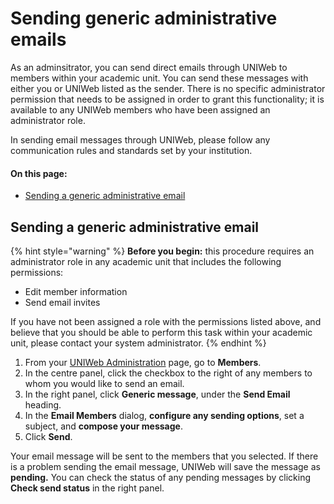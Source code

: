 # Sending generic administrative emails

As an adminsitrator, you can send direct emails through UNIWeb to members within your academic unit. You can send these messages with either you or UNIWeb listed as the sender.  There is no specific administrator permission that needs to be assigned in order to grant this functionality; it is available to any UNIWeb members who have been assigned an administrator role.

In sending email messages through UNIWeb, please follow any communication rules and standards set by your institution.

#### On this page:

* [Sending a generic administrative email](sending-generic-administrative-emails.md#send-an-adminsitrative-email-to-academic-unit-members)

## Sending a generic administrative email

{% hint style="warning" %}
**Before you begin:** this procedure requires an administrator role in any academic unit that includes the following permissions:

* Edit member information
* Send email invites

If you have not been assigned a role with the permissions listed above, and believe that you should be able to perform this task within your academic unit, please contact your system administrator.
{% endhint %}

1. From your [UNIWeb Administration](../../navigating-uniweb/the-administration-page.md) page, go to **Members**.
2. In the centre panel, click the checkbox to the right of any members to whom you would like to send an email.
3. In the right panel, click **Generic message**, under the **Send Email** heading.
4. In the **Email Members** dialog, **configure any sending options**, set a subject, and **compose your message**.
5. Click **Send**.

Your email message will be sent to the members that you selected. If there is a problem sending the email message, UNIWeb will save the message as **pending.** You can check the status of any pending messages by clicking **Check send status** in the right panel.

